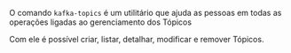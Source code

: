 O comando `kafka-topics` é um utilitário que ajuda as pessoas em todas as operações ligadas
ao gerenciamento dos Tópicos

Com ele é possível criar, listar, detalhar, modificar e remover Tópicos.
